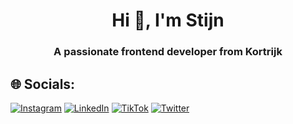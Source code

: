 <h1 align="center">Hi 👋, I'm Stijn</h1>
<h3 align="center">A passionate frontend developer from Kortrijk</h3>


## 🌐 Socials:
[![Instagram](https://img.shields.io/badge/Instagram-%23E4405F.svg?logo=Instagram&logoColor=white)](https://instagram.com/stijnvanhulle) [![LinkedIn](https://img.shields.io/badge/LinkedIn-%230077B5.svg?logo=linkedin&logoColor=white)](https://linkedin.com/in/stijnvanhulle) [![TikTok](https://img.shields.io/badge/TikTok-%23000000.svg?logo=TikTok&logoColor=white)](https://tiktok.com/@stijnvanhulle) [![Twitter](https://img.shields.io/badge/Twitter-%231DA1F2.svg?logo=Twitter&logoColor=white)](https://twitter.com/stijnvanhulle) 

